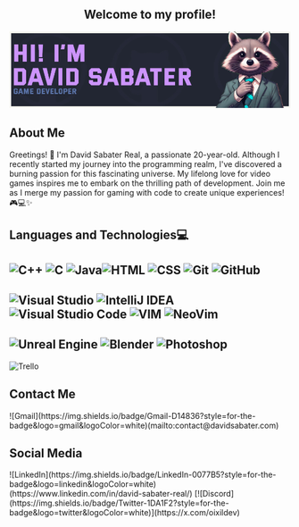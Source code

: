 <h2 align="center">Welcome to my profile!</h2>
<p align="center">
    <img src="myHeader-dsabater-game-developer.jpg" />
</p>

<h2>About Me</h2>

Greetings! 👋 I'm David Sabater Real, a passionate 20-year-old. Although I recently started my journey into the programming realm, I've discovered a burning passion for this fascinating universe. My lifelong love for video games inspires me to embark on the thrilling path of development. Join me as I merge my passion for gaming with code to create unique experiences! 🎮💻✨

<h2>Languages ​​and Technologies💻</h2> 

![C++](https://img.shields.io/badge/C%2B%2B-00599C?style=for-the-badge&logo=c%2B%2B&logoColor=white) ![C](https://img.shields.io/badge/C-00599C?style=for-the-badge&logo=c&logoColor=white) ![Java](https://img.shields.io/badge/Java-ED8B00?style=for-the-badge&logo=openjdk&logoColor=white)![HTML](https://img.shields.io/badge/HTML-239120?style=for-the-badge&logo=html5&logoColor=white) ![CSS](https://img.shields.io/badge/CSS-239120?&style=for-the-badge&logo=css3&logoColor=white) ![Git](https://img.shields.io/badge/GIT-E44C30?style=for-the-badge&logo=git&logoColor=white) ![GitHub](https://img.shields.io/badge/GitHub-100000?style=for-the-badge&logo=github&logoColor=white)
---
![Visual Studio](https://img.shields.io/badge/Visual_Studio-5C2D91?style=for-the-badge&logo=visual%20studio&logoColor=white) ![IntelliJ IDEA](https://img.shields.io/badge/IntelliJ_IDEA-000000.svg?style=for-the-badge&logo=intellij-idea&logoColor=white) ![Visual Studio Code](https://img.shields.io/badge/Visual_Studio_Code-0078D4?style=for-the-badge&logo=visual%20studio%20code&logoColor=white) ![VIM](https://img.shields.io/badge/VIM-%2311AB00.svg?&style=for-the-badge&logo=vim&logoColor=white) ![NeoVim](https://img.shields.io/badge/NeoVim-%2357A143.svg?&style=for-the-badge&logo=neovim&logoColor=white)
---
![Unreal Engine](https://img.shields.io/badge/unrealengine-%23313131.svg?style=for-the-badge&logo=unrealengine&logoColor=white) ![Blender](https://img.shields.io/badge/blender-%23F5792A.svg?style=for-the-badge&logo=blender&logoColor=white) ![Photoshop](https://aleen42.github.io/badges/src/photoshop.svg)
---
![Trello](https://img.shields.io/badge/Trello-0052CC?style=for-the-badge&logo=trello&logoColor=white)

<h2>Contact Me</h2>
![Gmail](https://img.shields.io/badge/Gmail-D14836?style=for-the-badge&logo=gmail&logoColor=white)(mailto:contact@davidsabater.com)

<h2>Social Media</h2>
![LinkedIn](https://img.shields.io/badge/LinkedIn-0077B5?style=for-the-badge&logo=linkedin&logoColor=white) (https://www.linkedin.com/in/david-sabater-real/) [![Discord](https://img.shields.io/badge/Twitter-1DA1F2?style=for-the-badge&logo=twitter&logoColor=white)](https://x.com/oixildev)
